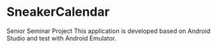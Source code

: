 # SneakerCalendar
Senior Seminar Project
This application is developed based on Android Studio and test with Android Emulator.
